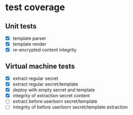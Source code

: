 # test coverage

## Unit tests

- [x] template parser
- [x] template render
- [x] re-encrypted content integrity

## Virtual machine tests

- [x] extract regular secret
- [x] extract regular secret/template
- [x] deploy with empty secret and template
- [x] integrity of extraction secret content
- [ ] extract before userborn secret/template
- [ ] integrity of before userborn secret/template extraction
